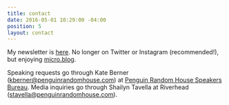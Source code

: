 ```yaml
---
title: contact
date: 2016-05-01 10:29:00 -04:00
position: 5
layout: contact
---
```


My newsletter is [here](https://sarahendren.substack.com/). No longer on Twitter or Instagram (recommended!), but enjoying [micro.blog](https://micro.blog/ablerism).

Speaking requests go through Kate Berner (kberner@penguinrandomhouse.com) at [Penguin Random House Speakers Bureau](https://www.prhspeakers.com/speaker/sara-hendren). Media inquiries go through Shailyn Tavella at Riverhead (stavella@penguinrandomhouse.com).

